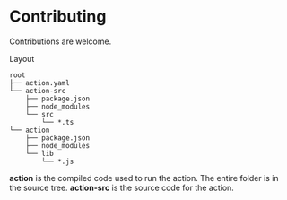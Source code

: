 # Contributing

Contributions are welcome.

Layout

```
root
├── action.yaml
└── action-src
    ├── package.json
    ├── node_modules
    └── src
        └── *.ts
└── action
    ├── package.json
    ├── node_modules
    └── lib
        └── *.js

```

**action** is the compiled code used to run the action. The entire folder is in the source tree.
**action-src** is the source code for the action.
